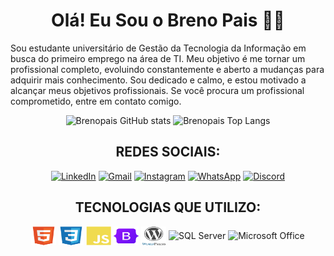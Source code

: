 <h1 align="center"> Olá! Eu Sou o Breno Pais 👦🏻</h1>

<p>Sou estudante universitário de Gestão da Tecnologia da Informação em busca do primeiro emprego na área de TI. Meu objetivo é me tornar um profissional completo, evoluindo constantemente e aberto a mudanças para adquirir mais conhecimento. Sou dedicado e calmo, e estou motivado a alcançar meus objetivos profissionais. Se você procura um profissional comprometido, entre em contato comigo.</p> 
  


<div align="center">
  <img width="50%" src="https://github-readme-stats.vercel.app/api?username=Brenopais&show_icons=true&theme=highcontrast" alt="Brenopais GitHub stats"/>
  <img width="31%" src="https://github-readme-stats.vercel.app/api/top-langs/?username=Brenopais&layout=compact=true&theme=highcontrast" alt="Brenopais Top Langs"/>
</div>

<H2 align="center">REDES SOCIAIS:</H2> 
<div align="center">
<a href="https://www.linkedin.com/in/brenopais/"><img alt="LinkedIn" src="https://img.shields.io/badge/LinkedIn-0077B5?style=for-the-badge&logo=linkedin&logoColor=white"></a>
<a href="https://mail.google.com/mail/u/0/?tab=rm&ogbl#inbox"><img alt="Gmail" src="https://img.shields.io/badge/Gmail-D14836?style=for-the-badge&logo=gmail&logoColor=white"></a>
<a href="https://www.instagram.com/dev_breno/"><img alt="Instagram" src="https://img.shields.io/badge/Instagram-E4405F?style=for-the-badge&logo=instagram&logoColor=white"></a>
<a href="https://api.whatsapp.com/send/?phone=557998061518&text&type=phone_number&app_absent=0"><img alt="WhatsApp" src="https://img.shields.io/badge/WhatsApp-25D366?style=for-the-badge&logo=whatsapp&logoColor=white"></a>
<a href="https://discord.com/users/709143466768072774"><img alt="Discord" src="https://img.shields.io/badge/Discord-7289DA?style=for-the-badge&logo=discord&logoColor=white"></a>
</div>


  <H2 align="center">TECNOLOGIAS QUE UTILIZO:</H2>
  <div align="center">
  <img align="center" height="30" width="40" alt="html-icon"src="https://raw.githubusercontent.com/devicons/devicon/master/icons/html5/html5-original.svg">
  <img align="center" height="30" width="40" alt="css-icon" src="https://raw.githubusercontent.com/devicons/devicon/master/icons/css3/css3-original.svg">
  <img align="center" height="30" width="40" alt="js-icon"  src="https://raw.githubusercontent.com/devicons/devicon/master/icons/javascript/javascript-plain.svg">
  <img align="center" height="30" width="40" src="https://raw.githubusercontent.com/devicons/devicon/master/icons/bootstrap/bootstrap-original.svg">
  <img align="center" height="30" width="40" src="https://raw.githubusercontent.com/devicons/devicon/master/icons/wordpress/wordpress-original.svg">
  <img align="center" height="30" width="40" alt="SQL Server" src="https://img.shields.io/badge/SQL_Server-CC2927?style=for-the-badge&logo=Microsoft%20SQL%20Server&logoColor=white">
  <img align="center" height="30" width="40" alt="Microsoft Office" src="https://img.shields.io/badge/Microsoft_Office-D83B01?style=for-the-badge&logo=microsoft%20office&logoColor=white">
  </div>
   
</div>
